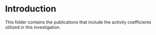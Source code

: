 # Introduction
This folder contains the publications that include the activity coefficients utilized in this investigation.
